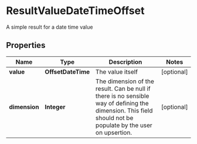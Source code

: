 

# ResultValueDateTimeOffset

A simple result for a date time value

## Properties

| Name | Type | Description | Notes |
|------------ | ------------- | ------------- | -------------|
|**value** | **OffsetDateTime** | The value itself |  [optional] |
|**dimension** | **Integer** | The dimension of the result. Can be null if there is no sensible way of defining the dimension. This field should not be  populate by the user on upsertion. |  [optional] |



